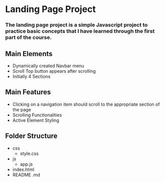 # Landing Page Project
### The landing page project is a simple Javascript project to practice basic concepts that I have learned through the first part of the course.

## Main Elements
* Dynamically created Navbar menu
* Scroll Top button appears after scrolling
* Initially 4 Sections

## Main Features
* Clicking on a navigation item should scroll to the appropriate section of the page
* Scrolling Functionalities
* Active Element Styling

## Folder Structure
* css
    * style.css
* js
    * app.js
* index.html
* README .md